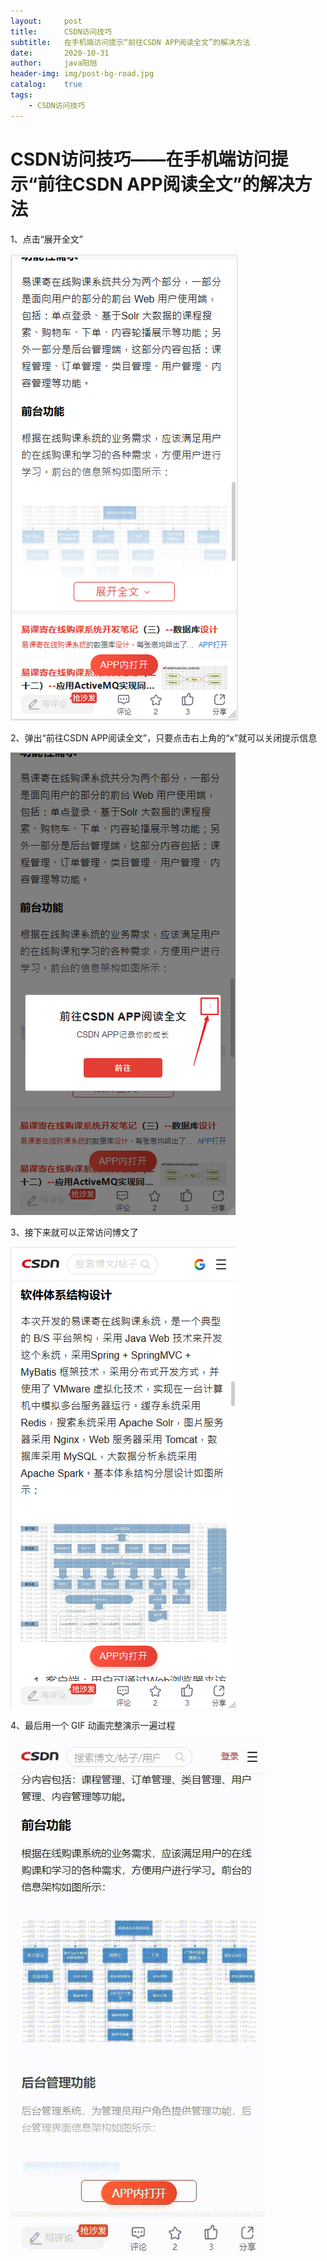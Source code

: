 ```yaml
---
layout:     post
title:      CSDN访问技巧
subtitle:   在手机端访问提示“前往CSDN APP阅读全文”的解决方法
date:       2020-10-31
author:     java阳旭
header-img: img/post-bg-road.jpg
catalog:    true
tags:
    - CSDN访问技巧
---
```

# CSDN访问技巧——在手机端访问提示“前往CSDN APP阅读全文”的解决方法

1、点击“展开全文”

![](/img-post/2020-10-31-how-to-access-CSDN-by-mobile-phone/01.png)

2、弹出“前往CSDN APP阅读全文”，只要点击右上角的“x”就可以关闭提示信息

![](/img-post/2020-10-31-how-to-access-CSDN-by-mobile-phone/02.png)

3、接下来就可以正常访问博文了

![](/img-post/2020-10-31-how-to-access-CSDN-by-mobile-phone/03.png)

4、最后用一个 GIF 动画完整演示一遍过程

![](/img-post/2020-10-31-how-to-access-CSDN-by-mobile-phone/05.gif)
